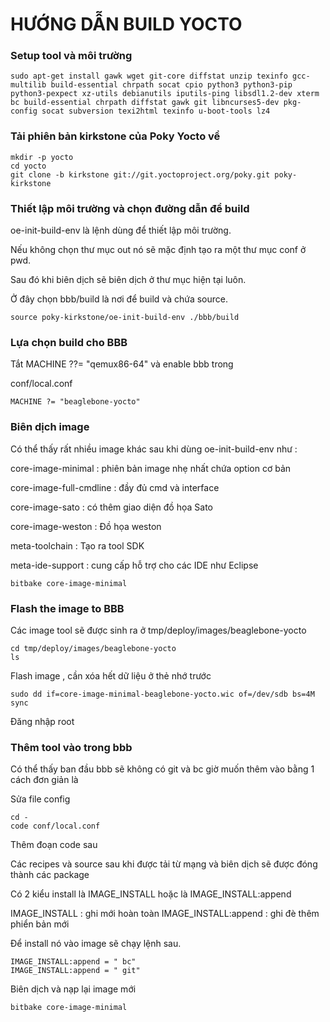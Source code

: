 # HƯỚNG DẪN BUILD YOCTO 

### Setup tool và môi trường
```
sudo apt-get install gawk wget git-core diffstat unzip texinfo gcc-multilib build-essential chrpath socat cpio python3 python3-pip python3-pexpect xz-utils debianutils iputils-ping libsdl1.2-dev xterm bc build-essential chrpath diffstat gawk git libncurses5-dev pkg-config socat subversion texi2html texinfo u-boot-tools lz4
```

### Tải phiên bản kirkstone của Poky Yocto về
```
mkdir -p yocto 
cd yocto
git clone -b kirkstone git://git.yoctoproject.org/poky.git poky-kirkstone
```

### Thiết lập môi trường và chọn đường dẫn để build 

oe-init-build-env là lệnh dùng để thiết lập môi trường.

Nếu không chọn thư mục out nó sẽ mặc định tạo ra một thư mục conf ở pwd.

Sau đó khi biên dịch sẽ biên dịch ở thư mục hiện tại luôn.

Ở đây chọn bbb/build là nơi để build và chứa source.
```
source poky-kirkstone/oe-init-build-env ./bbb/build
```


### Lựa chọn build cho BBB

Tắt MACHINE ??= "qemux86-64" và enable bbb trong 

conf/local.conf
```
MACHINE ?= "beaglebone-yocto"
```


### Biên dịch image 
Có thể thấy rất nhiều image khác sau khi dùng oe-init-build-env như :

core-image-minimal : phiên bản image nhẹ nhất chứa option cơ bản 

core-image-full-cmdline : đầy đủ cmd và interface

core-image-sato : có thêm giao diện đồ họa Sato 

core-image-weston : Đồ họa weston 

meta-toolchain : Tạo ra tool SDK

meta-ide-support : cung cấp hỗ trợ cho các IDE như Eclipse

```
bitbake core-image-minimal
```

### Flash the image to BBB
Các image tool sẽ được sinh ra ở tmp/deploy/images/beaglebone-yocto

```
cd tmp/deploy/images/beaglebone-yocto
ls
```

Flash image , cần xóa hết dữ liệu ở thẻ nhớ trước 
```
sudo dd if=core-image-minimal-beaglebone-yocto.wic of=/dev/sdb bs=4M
sync
```
Đăng nhập root

### Thêm tool vào trong bbb
Có thể thấy ban đầu bbb sẽ không có git và bc giờ muốn thêm vào bằng 1 cách đơn giản là

Sửa file config

```
cd -
code conf/local.conf
```
Thêm đoạn code sau 

Các recipes và source  sau khi được tải từ mạng và biên dịch sẽ được đóng thành các package 

Có 2 kiểu install là IMAGE_INSTALL hoặc là IMAGE_INSTALL:append 

IMAGE_INSTALL : ghi mới hoàn toàn
IMAGE_INSTALL:append : ghi đè thêm phiển bản mới 

Để install nó vào image sẽ chạy lệnh sau.

```
IMAGE_INSTALL:append = " bc"
IMAGE_INSTALL:append = " git"
```

Biên dịch và nạp lại image mới 

```
bitbake core-image-minimal
```
